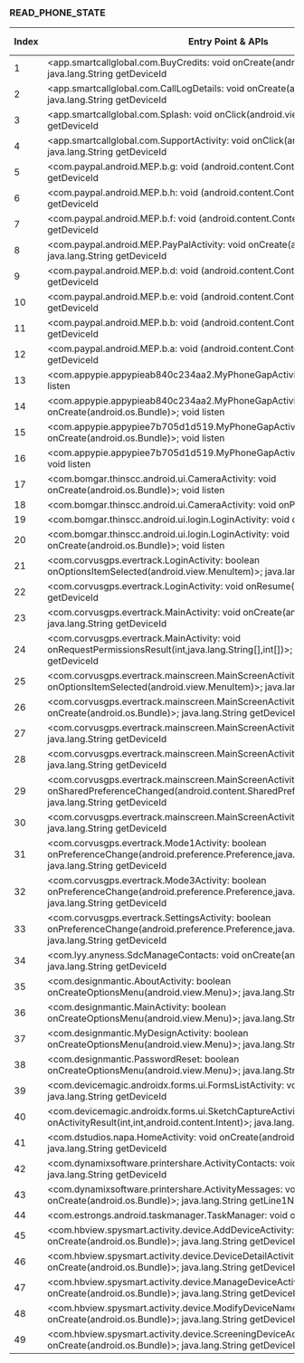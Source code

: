 ### READ_PHONE_STATE
| Index | Entry Point & APIs | Screen shot | Resource id | Label |
| ------------- | ------------- | ------------- |-------------|-------------|
| 1 | <app.smartcallglobal.com.BuyCredits: void onCreate(android.os.Bundle)>; java.lang.String getDeviceId | ![](D:\COSMOS\output\py\Play_win8\Business\app.smartcallglobal.com\app.smartcallglobal.com.BuyCredits.png) |  | T |
| 2 | <app.smartcallglobal.com.CallLogDetails: void onCreate(android.os.Bundle)>; java.lang.String getDeviceId | ![](D:\COSMOS\output\py\Play_win8\Business\app.smartcallglobal.com\app.smartcallglobal.com.CallLogDetails.png) |  | T |
| 3 | <app.smartcallglobal.com.Splash: void onClick(android.view.View)>; java.lang.String getDeviceId | ![](D:\COSMOS\output\py\Play_win8\Business\app.smartcallglobal.com\app.smartcallglobal.com.Splash.png) |  | D |
| 4 | <app.smartcallglobal.com.SupportActivity: void onClick(android.view.View)>; java.lang.String getDeviceId | ![](D:\COSMOS\output\py\Play_win8\Business\app.smartcallglobal.com\app.smartcallglobal.com.SupportActivity.png) |  | D |
| 5 | <com.paypal.android.MEP.b.g: void <init>(android.content.Context)>; java.lang.String getDeviceId | ![](D:\COSMOS\output\py\Play_win8\Business\at.smartlab.tshop\com.paypal.android.MEP.PayPalActivity.png) |  | T |
| 6 | <com.paypal.android.MEP.b.h: void <init>(android.content.Context)>; java.lang.String getDeviceId | ![](D:\COSMOS\output\py\Play_win8\Business\at.smartlab.tshop\com.paypal.android.MEP.PayPalActivity.png) |  | T |
| 7 | <com.paypal.android.MEP.b.f: void <init>(android.content.Context)>; java.lang.String getDeviceId | ![](D:\COSMOS\output\py\Play_win8\Business\at.smartlab.tshop\com.paypal.android.MEP.PayPalActivity.png) |  | T |
| 8 | <com.paypal.android.MEP.PayPalActivity: void onCreate(android.os.Bundle)>; java.lang.String getDeviceId | ![](D:\COSMOS\output\py\Play_win8\Business\at.smartlab.tshop\com.paypal.android.MEP.PayPalActivity.png) |  | T |
| 9 | <com.paypal.android.MEP.b.d: void <init>(android.content.Context)>; java.lang.String getDeviceId | ![](D:\COSMOS\output\py\Play_win8\Business\at.smartlab.tshop\com.paypal.android.MEP.PayPalActivity.png) |  | T |
| 10 | <com.paypal.android.MEP.b.e: void <init>(android.content.Context)>; java.lang.String getDeviceId | ![](D:\COSMOS\output\py\Play_win8\Business\at.smartlab.tshop\com.paypal.android.MEP.PayPalActivity.png) |  | T |
| 11 | <com.paypal.android.MEP.b.b: void <init>(android.content.Context)>; java.lang.String getDeviceId | ![](D:\COSMOS\output\py\Play_win8\Business\at.smartlab.tshop\com.paypal.android.MEP.PayPalActivity.png) |  | T |
| 12 | <com.paypal.android.MEP.b.a: void <init>(android.content.Context)>; java.lang.String getDeviceId | ![](D:\COSMOS\output\py\Play_win8\Business\at.smartlab.tshop\com.paypal.android.MEP.PayPalActivity.png) |  | T |
| 13 | <com.appypie.appypieab840c234aa2.MyPhoneGapActivity: void onDestroy()>; void listen | ![](D:\COSMOS\output\py\Play_win8\Business\com.appypie.appypieab840c234aa2\com.appypie.appypieab840c234aa2.MyPhoneGapActivity.png) |  | |
| 14 | <com.appypie.appypieab840c234aa2.MyPhoneGapActivity: void onCreate(android.os.Bundle)>; void listen | ![](D:\COSMOS\output\py\Play_win8\Business\com.appypie.appypieab840c234aa2\com.appypie.appypieab840c234aa2.MyPhoneGapActivity.png) |  | |
| 15 | <com.appypie.appypiee7b705d1d519.MyPhoneGapActivity: void onCreate(android.os.Bundle)>; void listen | ![](D:\COSMOS\output\py\Play_win8\Business\com.appypie.appypiee7b705d1d519\com.appypie.appypiee7b705d1d519.MyPhoneGapActivity.png) |  | |
| 16 | <com.appypie.appypiee7b705d1d519.MyPhoneGapActivity: void onDestroy()>; void listen | ![](D:\COSMOS\output\py\Play_win8\Business\com.appypie.appypiee7b705d1d519\com.appypie.appypiee7b705d1d519.MyPhoneGapActivity.png) |  | |
| 17 | <com.bomgar.thinscc.android.ui.CameraActivity: void onCreate(android.os.Bundle)>; void listen | ![](D:\COSMOS\output\py\Play_win8\Business\com.bomgar.thinclient.android.Samsung\com.bomgar.thinscc.android.ui.CameraActivity.png) |  | D |
| 18 | <com.bomgar.thinscc.android.ui.CameraActivity: void onPause()>; void listen | ![](D:\COSMOS\output\py\Play_win8\Business\com.bomgar.thinclient.android.Samsung\com.bomgar.thinscc.android.ui.CameraActivity.png) |  | D |
| 19 | <com.bomgar.thinscc.android.ui.login.LoginActivity: void onPause()>; void listen | ![](D:\COSMOS\output\py\Play_win8\Business\com.bomgar.thinclient.android.Samsung\com.bomgar.thinscc.android.ui.login.LoginActivity.png) |  | D |
| 20 | <com.bomgar.thinscc.android.ui.login.LoginActivity: void onCreate(android.os.Bundle)>; void listen | ![](D:\COSMOS\output\py\Play_win8\Business\com.bomgar.thinclient.android.Samsung\com.bomgar.thinscc.android.ui.login.LoginActivity.png) |  | D |
| 21 | <com.corvusgps.evertrack.LoginActivity: boolean onOptionsItemSelected(android.view.MenuItem)>; java.lang.String getDeviceId | ![](D:\COSMOS\output\py\Play_win8\Business\com.corvusgps.evertrack\com.corvusgps.evertrack.LoginActivity.png) |  |D  |
| 22 | <com.corvusgps.evertrack.LoginActivity: void onResume()>; java.lang.String getDeviceId | ![](D:\COSMOS\output\py\Play_win8\Business\com.corvusgps.evertrack\com.corvusgps.evertrack.LoginActivity.png) |  | D |
| 23 | <com.corvusgps.evertrack.MainActivity: void onCreate(android.os.Bundle)>; java.lang.String getDeviceId | ![](D:\COSMOS\output\py\Play_win8\Business\com.corvusgps.evertrack\com.corvusgps.evertrack.MainActivity.png) |  | D |
| 24 | <com.corvusgps.evertrack.MainActivity: void onRequestPermissionsResult(int,java.lang.String[],int[])>; java.lang.String getDeviceId | ![](D:\COSMOS\output\py\Play_win8\Business\com.corvusgps.evertrack\com.corvusgps.evertrack.MainActivity.png) |  | D |
| 25 | <com.corvusgps.evertrack.mainscreen.MainScreenActivity: boolean onOptionsItemSelected(android.view.MenuItem)>; java.lang.String getDeviceId | ![](D:\COSMOS\output\py\Play_win8\Business\com.corvusgps.evertrack\com.corvusgps.evertrack.mainscreen.MainScreenActivity.png) |  T | |
| 26 | <com.corvusgps.evertrack.mainscreen.MainScreenActivity: void onCreate(android.os.Bundle)>; java.lang.String getDeviceId | ![](D:\COSMOS\output\py\Play_win8\Business\com.corvusgps.evertrack\com.corvusgps.evertrack.mainscreen.MainScreenActivity.png) | T  | |
| 27 | <com.corvusgps.evertrack.mainscreen.MainScreenActivity: void onPause()>; java.lang.String getDeviceId | ![](D:\COSMOS\output\py\Play_win8\Business\com.corvusgps.evertrack\com.corvusgps.evertrack.mainscreen.MainScreenActivity.png) | T  | |
| 28 | <com.corvusgps.evertrack.mainscreen.MainScreenActivity: void onDestroy()>; java.lang.String getDeviceId | ![](D:\COSMOS\output\py\Play_win8\Business\com.corvusgps.evertrack\com.corvusgps.evertrack.mainscreen.MainScreenActivity.png) |  | T |
| 29 | <com.corvusgps.evertrack.mainscreen.MainScreenActivity: void onSharedPreferenceChanged(android.content.SharedPreferences,java.lang.String)>; java.lang.String getDeviceId | ![](D:\COSMOS\output\py\Play_win8\Business\com.corvusgps.evertrack\com.corvusgps.evertrack.mainscreen.MainScreenActivity.png) |  | T |
| 30 | <com.corvusgps.evertrack.mainscreen.MainScreenActivity: void onBackPressed()>; java.lang.String getDeviceId | ![](D:\COSMOS\output\py\Play_win8\Business\com.corvusgps.evertrack\com.corvusgps.evertrack.mainscreen.MainScreenActivity.png) |  | T |
| 31 | <com.corvusgps.evertrack.Mode1Activity: boolean onPreferenceChange(android.preference.Preference,java.lang.Object)>; java.lang.String getDeviceId | ![](D:\COSMOS\output\py\Play_win8\Business\com.corvusgps.evertrack\com.corvusgps.evertrack.Mode1Activity.png) |  | T |
| 32 | <com.corvusgps.evertrack.Mode3Activity: boolean onPreferenceChange(android.preference.Preference,java.lang.Object)>; java.lang.String getDeviceId | ![](D:\COSMOS\output\py\Play_win8\Business\com.corvusgps.evertrack\com.corvusgps.evertrack.Mode3Activity.png) |  | T |
| 33 | <com.corvusgps.evertrack.SettingsActivity: boolean onPreferenceChange(android.preference.Preference,java.lang.Object)>; java.lang.String getDeviceId | ![](D:\COSMOS\output\py\Play_win8\Business\com.corvusgps.evertrack\com.corvusgps.evertrack.SettingsActivity.png) |  | T |
| 34 | <com.lyy.anyness.SdcManageContacts: void onCreate(android.os.Bundle)>; java.lang.String getDeviceId | ![](D:\COSMOS\output\py\Play_win8\Business\com.damiapp.softdatacable\com.lyy.anyness.SdcManageContacts.png) |  | T |
| 35 | <com.designmantic.AboutActivity: boolean onCreateOptionsMenu(android.view.Menu)>; java.lang.String getDeviceId | ![](D:\COSMOS\output\py\Play_win8\Business\com.designmantic\com.designmantic.AboutActivity.png) |  | D |
| 36 | <com.designmantic.MainActivity: boolean onCreateOptionsMenu(android.view.Menu)>; java.lang.String getDeviceId | ![](D:\COSMOS\output\py\Play_win8\Business\com.designmantic\com.designmantic.MainActivity.png) |  | D |
| 37 | <com.designmantic.MyDesignActivity: boolean onCreateOptionsMenu(android.view.Menu)>; java.lang.String getDeviceId | ![](D:\COSMOS\output\py\Play_win8\Business\com.designmantic\com.designmantic.MyDesignActivity.png) |  | D |
| 38 | <com.designmantic.PasswordReset: boolean onCreateOptionsMenu(android.view.Menu)>; java.lang.String getDeviceId | ![](D:\COSMOS\output\py\Play_win8\Business\com.designmantic\com.designmantic.PasswordReset.png) |  | D|
| 39 | <com.devicemagic.androidx.forms.ui.FormsListActivity: void onResume()>; java.lang.String getDeviceId | ![](D:\COSMOS\output\py\Play_win8\Business\com.devicemagic.androidx.forms\com.devicemagic.androidx.forms.ui.FormsListActivity.png) |  | D |
| 40 | <com.devicemagic.androidx.forms.ui.SketchCaptureActivity: void onActivityResult(int,int,android.content.Intent)>; java.lang.String getDeviceId | ![](D:\COSMOS\output\py\Play_win8\Business\com.devicemagic.androidx.forms\com.devicemagic.androidx.forms.ui.SketchCaptureActivity.png) |  | |
| 41 | <com.dstudios.napa.HomeActivity: void onCreate(android.os.Bundle)>; java.lang.String getDeviceId | ![](D:\COSMOS\output\py\Play_win8\Business\com.dstudios.napa\com.dstudios.napa.HomeActivity.png) |  | |
| 42 | <com.dynamixsoftware.printershare.ActivityContacts: void onResume()>; java.lang.String getDeviceId | ![](D:\COSMOS\output\py\Play_win8\Business\com.dynamixsoftware.printershare\com.dynamixsoftware.printershare.ActivityContacts.png) |  | D |
| 43 | <com.dynamixsoftware.printershare.ActivityMessages: void onCreate(android.os.Bundle)>; java.lang.String getLine1Number | ![](D:\COSMOS\output\py\Play_win8\Business\com.dynamixsoftware.printershare\com.dynamixsoftware.printershare.ActivityMessages.png) |  | D |
| 44 | <com.estrongs.android.taskmanager.TaskManager: void onPause()>; void listen | ![](D:\COSMOS\output\py\Play_win8\Business\com.estrongs.android.taskmanager\com.estrongs.android.taskmanager.TaskManager.png) |  | |
| 45 | <com.hbview.spysmart.activity.device.AddDeviceActivity: void onCreate(android.os.Bundle)>; java.lang.String getDeviceId | ![](D:\COSMOS\output\py\Play_win8\Business\com.hbview.spysmart\com.hbview.spysmart.activity.device.AddDeviceActivity.png) |  | D |
| 46 | <com.hbview.spysmart.activity.device.DeviceDetailActivity: void onCreate(android.os.Bundle)>; java.lang.String getDeviceId | ![](D:\COSMOS\output\py\Play_win8\Business\com.hbview.spysmart\com.hbview.spysmart.activity.device.DeviceDetailActivity.png) |  | D |
| 47 | <com.hbview.spysmart.activity.device.ManageDeviceActivity: void onCreate(android.os.Bundle)>; java.lang.String getDeviceId | ![](D:\COSMOS\output\py\Play_win8\Business\com.hbview.spysmart\com.hbview.spysmart.activity.device.ManageDeviceActivity.png) |  | D |
| 48 | <com.hbview.spysmart.activity.device.ModifyDeviceNameActivity: void onCreate(android.os.Bundle)>; java.lang.String getDeviceId | ![](D:\COSMOS\output\py\Play_win8\Business\com.hbview.spysmart\com.hbview.spysmart.activity.device.ModifyDeviceNameActivity.png) |  | T |
| 49 | <com.hbview.spysmart.activity.device.ScreeningDeviceActivity: void onCreate(android.os.Bundle)>; java.lang.String getDeviceId | ![](D:\COSMOS\output\py\Play_win8\Business\com.hbview.spysmart\com.hbview.spysmart.activity.device.ScreeningDeviceActivity.png) |  | T |
